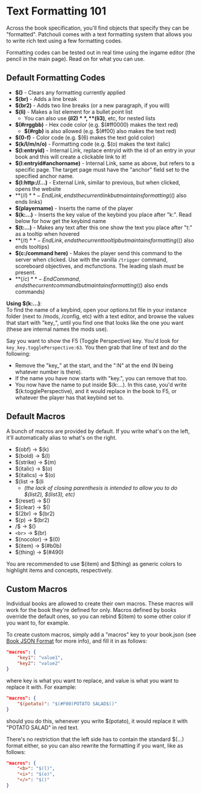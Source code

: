 # Text Formatting 101

Across the book specification, you'll find objects that specify they can be "formatted". Patchouli comes with a text formatting system that allows you to write rich text using a few formatting codes. 

Formatting codes can be tested out in real time using the ingame editor (the pencil in the main page). Read on for what you can use.

## Default Formatting Codes

* **$()** - Clears any formatting currently applied
* **$(br)** - Adds a line break
* **$(br2)** - Adds two line breaks (or a new paragraph, if you will)
* **$(li)** - Makes a list element for a bullet point list
    * You can also use **$(li2)**, **$(li3)**, etc, for nested lists
* **$(#rrggbb)** - Hex code color (e.g. $(#ff0000) makes the text red) 
    * **$(#rgb)** is also allowed (e.g. $(#f00) also makes the text red)
* **$(0-f)** - Color code (e.g. $(6) makes the text gold color)
* **$(k/l/m/n/o)** - Formatting code (e.g. $(o) makes the text italic)
* **$(l:entryid)** - Internal Link, replace entryid with the id of an entry in your book and this will create a clickable link to it!
* **$(l:entryid#anchorname)** - Internal Link, same as above, but refers to a specific page. The target page must have the "anchor" field set to the specified anchor name.
* **$(l:http://...)** - External Link, similar to previous, but when clicked, opens the website
* **$(/l)** - End Link, ends the current link but maintains formatting ($() also ends links)
* **$(playername)** - Inserts the name of the player
* **$(k:...)** - Inserts the key value of the keybind you place after "k:". Read below for how get the keybind name
* **$(t:...)** - Makes any text after this one show the text you place after "t:" as a tooltip when hovered
* **$(/t)** -  End Link, ends the current tooltip but maintains formatting ($() also ends tooltips)
* **$(c:/command here)** - Makes the player send this command to the server when clicked. Use with the vanilla `/trigger` command, scoreboard objectives, and mcfunctions. The leading slash *must* be present.
* **$(/c)** -  End Command, ends the current command but maintains formatting ($() also ends commands)

**Using $(k:...)**:  
To find the name of a keybind, open your options.txt file in your instance folder (next to /mods, /config, etc) with a text editor, and browse the values that start with "key_", until you find one that looks like the one you want (these are internal names the mods use).

Say you want to show the F5 (Toggle Perspective) key. You'd look for `key_key.togglePerspective:63`. You then grab that line of text and do the following:
* Remove the "key_" at the start, and the ":N" at the end (N being whatever number is there).
* If the name you have now starts with "key.", you can remove that too.
* You now have the name to put inside $(k:...). In this case, you'd write $(k:togglePerspective), and it would replace in the book to F5, or whatever the player has that keybind set to.

## Default Macros

A bunch of macros are provided by default. If you write what's on the left, it'll automatically alias to what's on the right.

* $(obf) -> $(k)
* $(bold) -> $(l)
* $(strike) -> $(m)
* $(italic) -> $(o)
* $(italics) -> $(o)
* $(list -> $(li 
    * _(the lack of closing parenthesis is intended to allow you to do $(list2), $(list3), etc)_
* $(reset) -> $()
* $(clear) -> $()
* $(2br) -> $(br2)
* $(p) -> $(br2)
* /$ -> $()
* `<br>` -> $(br)
* $(nocolor) -> $(0)
* $(item) -> $(#b0b)
* $(thing) -> $(#490)

You are recommended to use $(item) and $(thing) as generic colors to highlight items and concepts, respectively.

## Custom Macros

Individual books are allowed to create their own macros. These macros will work for the book they're defined for only. Macros defined by books override the default ones, so you can rebind $(item) to some other color if you want to, for example.

To create custom macros, simply add a "macros" key to your book.json (see [Book JSON Format](/docs/patchouli-basics/book-json) for more info), and fill it in as follows:

```json
"macros": {
	"key1": "value1",
	"key2": "value2"
}
```
where key is what you want to replace, and value is what you want to replace it with. For example:

```json
"macros": {
	"$(potato)": "$(#F00)POTATO SALAD$()"
}
```
should you do this, whenever you write $(potato), it would replace it with "POTATO SALAD" in red text.

There's no restriction that the left side has to contain the standard $(...) format either, so you can also rewrite the formatting if you want, like as follows:

```json
"macros": {
	"<b>": "$(l)",
	"<i>": "$(o)",
	"</>": "$()"
}
```
